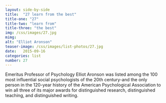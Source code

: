 ```yaml
---
layout: side-by-side
title:  "27 learn from the best"
title-one: "27"
title-two: "learn from"
title-three: "the best"
img: /css/images/27.jpg
mimg: 
alt: "Elliot Aronson"
teaser-image: /css/images/list-photos/27.jpg
date:   2015-09-16
categories: list
number: 27
---
```

Emeritus Professor of Psychology Elliot Aronson was listed among the 100 most influential social psychologists of the 20th century-and the only person in the 120-year history of the American Psychological Association to win all three of its major awards for distinguished research, distinguished teaching, and distinguished writing.